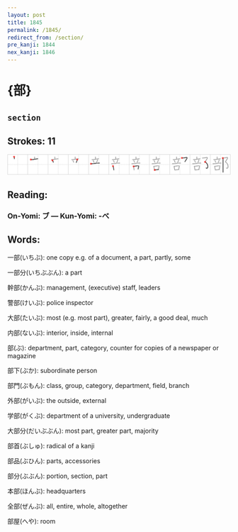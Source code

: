 ```yaml
---
layout: post
title: 1845
permalink: /1845/
redirect_from: /section/
pre_kanji: 1844
nex_kanji: 1846
---
```


# {部}

## `section`

## Strokes: 11

<div class="stroke"><img src="../images/E983A8.png" /></div>

## Reading:

### On-Yomi: ブ &mdash; Kun-Yomi: -べ

## Words:

一部(いちぶ): one copy e.g. of a document, a part, partly, some

一部分(いちぶぶん): a part

幹部(かんぶ): management, (executive) staff, leaders

警部(けいぶ): police inspector

大部(たいぶ): most (e.g. most part), greater, fairly, a good deal, much

内部(ないぶ): interior, inside, internal

部(ぶ): department, part, category, counter for copies of a newspaper or magazine

部下(ぶか): subordinate person

部門(ぶもん): class, group, category, department, field, branch

外部(がいぶ): the outside, external

学部(がくぶ): department of a university, undergraduate

大部分(だいぶぶん): most part, greater part, majority

部首(ぶしゅ): radical of a kanji

部品(ぶひん): parts, accessories

部分(ぶぶん): portion, section, part

本部(ほんぶ): headquarters

全部(ぜんぶ): all, entire, whole, altogether

部屋(へや): room
